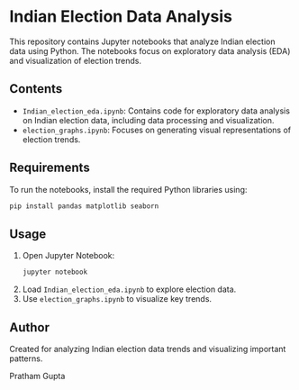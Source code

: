 # Indian Election Data Analysis

This repository contains Jupyter notebooks that analyze Indian election data using Python. The notebooks focus on exploratory data analysis (EDA) and visualization of election trends.

## Contents

- `Indian_election_eda.ipynb`: Contains code for exploratory data analysis on Indian election data, including data processing and visualization.
- `election_graphs.ipynb`: Focuses on generating visual representations of election trends.

## Requirements

To run the notebooks, install the required Python libraries using:

```bash
pip install pandas matplotlib seaborn
```

## Usage

1. Open Jupyter Notebook:
   ```bash
   jupyter notebook
   ```
2. Load `Indian_election_eda.ipynb` to explore election data.
3. Use `election_graphs.ipynb` to visualize key trends.

## Author

Created for analyzing Indian election data trends and visualizing important patterns.

Pratham Gupta

